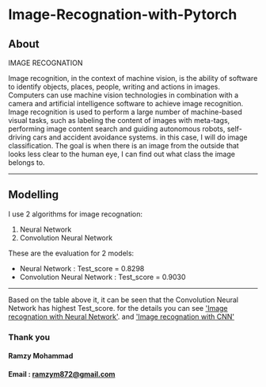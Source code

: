 # Image-Recognation-with-Pytorch


About
-------

IMAGE RECOGNATION

Image recognition, in the context of machine vision, is the ability of software to identify objects, places, people, writing and actions in images. Computers can use machine vision technologies in combination with a camera and artificial intelligence software to achieve image recognition.
Image recognition is used to perform a large number of machine-based visual tasks, such as labeling the content of images with meta-tags, performing image content search and guiding autonomous robots, self-driving cars and accident avoidance systems.
in this case, I will do image classification. The goal is when there is an image from the outside that looks less clear to the human eye, I can find out what class the image belongs to.

__________

Modelling
----------
I use 2 algorithms for image recognation:
1.	Neural Network
2.	Convolution Neural Network


These are the evaluation for 2 models:
-	Neural Network : Test_score = 0.8298 
-	Convolution Neural Network : Test_score = 0.9030
___________

Based on the table above it, it can be seen that the Convolution Neural Network has highest Test_score.
for the details you can see <a href="https://github.com/ramzymohammad/Image-Recognation-with-Pythorch/blob/main/Image_Recognation%20with%20Neural%20Network.ipynb">'Image recognation with Neural Network'</a>. and <a href="https://github.com/ramzymohammad/Image-Recognation-with-Pythorch/blob/main/Image_Recognation%20with%20CNN.ipynb">'Image recognation with CNN'</a>
 

### Thank you 

#### Ramzy Mohammad
#### Email : ramzym872@gmail.com
